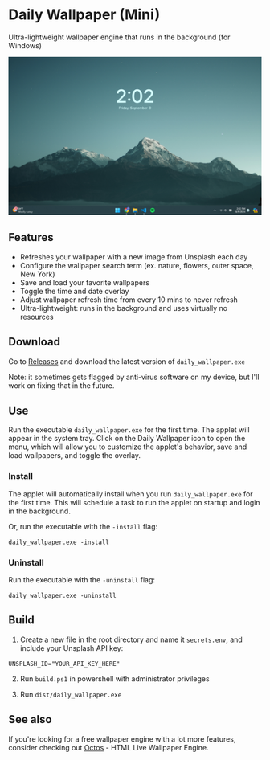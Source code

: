 # Daily Wallpaper (Mini)

Ultra-lightweight wallpaper engine that runs in the background (for Windows)

<img src="./img/sample.png">

## Features

- Refreshes your wallpaper with a new image from Unsplash each day
- Configure the wallpaper search term (ex. nature, flowers, outer space, New York)
- Save and load your favorite wallpapers
- Toggle the time and date overlay
- Adjust wallpaper refresh time from every 10 mins to never refresh
- Ultra-lightweight: runs in the background and uses virtually no resources

## Download

Go to <a href="https://github.com/underpig1/Daily-Wallpaper-Mini/releases">Releases</a> and download the latest version of `daily_wallpaper.exe`

Note: it sometimes gets flagged by anti-virus software on my device, but I'll work on fixing that in the future.

## Use

Run the executable `daily_wallpaper.exe` for the first time. The applet will appear in the system tray. Click on the Daily Wallpaper icon to open the menu, which will allow you to customize the applet's behavior, save and load wallpapers, and toggle the overlay.

### Install
The applet will automatically install when you run `daily_wallpaper.exe` for the first time. This will schedule a task to run the applet on startup and login in the background.

Or, run the executable with the `-install` flag:
```
daily_wallpaper.exe -install
```

### Uninstall
Run the executable with the `-uninstall` flag:
```
daily_wallpaper.exe -uninstall
```

## Build

1. Create a new file in the root directory and name it `secrets.env`, and include your Unsplash API key:
```
UNSPLASH_ID="YOUR_API_KEY_HERE"
```

2. Run `build.ps1` in powershell with administrator privileges

3. Run `dist/daily_wallpaper.exe`

## See also

If you're looking for a free wallpaper engine with a lot more features, consider checking out [Octos](https://github.com/underpig1/octos) - HTML Live Wallpaper Engine.